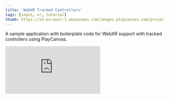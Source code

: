 ```yaml
---
title: 'WebXR Tracked Controllers'
tags: [input, vr, tutorial]
thumb: https://s3-eu-west-1.amazonaws.com/images.playcanvas.com/projects/12/457917/EF3EDA-image-75.jpg
---
```

A sample application with boilerplate code for WebXR support with tracked controllers using PlayCanvas.
<div className="iframe-container">
    <iframe loading="lazy" src="https://playcanv.as/p/TUBZkBEl/" title="WebXR Tracked Controllers" webkitallowfullscreen="true" mozallowfullscreen="true" allow="autoplay" allowfullscreen="true" allowvr="" scrolling="no" frameborder="0" />
</div>
